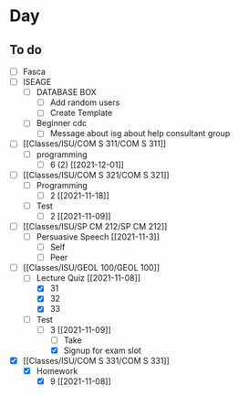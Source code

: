 

# Day 

## To do
- [ ] Fasca
- [ ] ISEAGE
	- [ ] DATABASE BOX
		- [ ] Add random users
		- [ ] Create Template
	- [ ] Beginner cdc
		- [ ] Message about isg about help consultant group 
- [ ] [[Classes/ISU/COM S 311/COM S 311]]
	- [ ] programming
		- [ ] 6 (2) [[2021-12-01]]
- [ ] [[Classes/ISU/COM S 321/COM S 321]]
	- [ ] Programming
		- [ ] 2 [[2021-11-18]]
	- [ ] Test
		- [ ] 2 [[2021-11-09]]
- [ ] [[Classes/ISU/SP CM 212/SP CM 212]]
	- [ ] Persuasive Speech [[2021-11-3]]
		- [ ] Self 
		- [ ] Peer
- [ ] [[Classes/ISU/GEOL 100/GEOL 100]] 
	- [ ] Lecture Quiz [[2021-11-08]]
		- [x] 31
		- [x] 32
		- [x] 33
	- [ ] Test
		- [ ] 3 [[2021-11-09]]
			- [ ] Take
			- [x] Signup for exam slot 
- [x] [[Classes/ISU/COM S 331/COM S 331]]
	- [x] Homework
		- [x] 9 [[2021-11-08]]